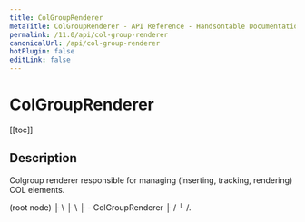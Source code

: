 ```yaml
---
title: ColGroupRenderer
metaTitle: ColGroupRenderer - API Reference - Handsontable Documentation
permalink: /11.0/api/col-group-renderer
canonicalUrl: /api/col-group-renderer
hotPlugin: false
editLink: false
---
```


# ColGroupRenderer

[[toc]]

## Description

Colgroup renderer responsible for managing (inserting, tracking, rendering) COL elements.

  <colgroup> (root node)
    ├ <col>   \
    ├ <col>    \
    ├ <col>     - ColGroupRenderer
    ├ <col>    /
    └ <col>   /.



